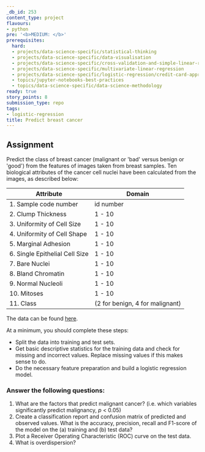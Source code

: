 ```yaml
---
_db_id: 253
content_type: project
flavours:
- python
pre: '<b>MEDIUM: </b>'
prerequisites:
  hard:
  - projects/data-science-specific/statistical-thinking
  - projects/data-science-specific/data-visualisation
  - projects/data-science-specific/cross-validation-and-simple-linear-regression
  - projects/data-science-specific/multivariate-linear-regression
  - projects/data-science-specific/logistic-regression/credit-card-approvals
  - topics/jupyter-notebooks-best-practices
  - topics/data-science-specific/data-science-methodology
ready: true
story_points: 8
submission_type: repo
tags:
- logistic-regression
title: Predict breast cancer
---
```


## Assignment

Predict the class of breast cancer (malignant or 'bad' versus benign or 'good') from the features of images taken from breast samples. Ten biological attributes of the cancer cell nuclei have been calculated from the images, as described below:

| Attribute                      | Domain                          |
| ------------------------------ | ------------------------------- |
| 1. Sample code number          | id number                       |
| 2. Clump Thickness             | 1 - 10                          |
| 3. Uniformity of Cell Size     | 1 - 10                          |
| 4. Uniformity of Cell Shape    | 1 - 10                          |
| 5. Marginal Adhesion           | 1 - 10                          |
| 6. Single Epithelial Cell Size | 1 - 10                          |
| 7. Bare Nuclei                 | 1 - 10                          |
| 8. Bland Chromatin             | 1 - 10                          |
| 9. Normal Nucleoli             | 1 - 10                          |
| 10. Mitoses                    | 1 - 10                          |
| 11. Class                      | (2 for benign, 4 for malignant) |

The data can be found [here](cancer.data).

At a minimum, you should complete these steps:

- Split the data into training and test sets.
- Get basic descriptive statistics for the training data and check for missing and incorrect values. Replace missing values if this makes sense to do.
- Do the necessary feature preparation and build a logistic regression model.

### Answer the following questions:

1. What are the factors that predict malignant cancer? (i.e. which variables significantly predict malignancy, _p_ < 0.05)
2. Create a classification report and confusion matrix of predicted and observed values. What is the accuracy, precision, recall and F1-score of the model on the (a) training and (b) test data?
3. Plot a Receiver Operating Characteristic (ROC) curve on the test data.
4. What is overdispersion?